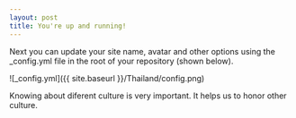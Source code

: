```yaml
---
layout: post
title: You're up and running!
---
```


Next you can update your site name, avatar and other options using the _config.yml file in the root of your repository (shown below).

![_config.yml]({{ site.baseurl }}/Thailand/config.png)

Knowing about diferent culture is very important. It helps us to honor other culture. 
